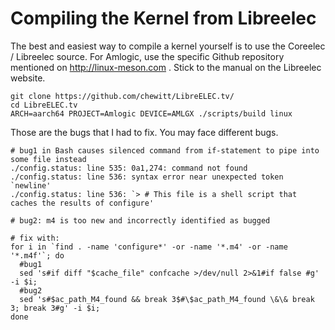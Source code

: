 Compiling the Kernel from Libreelec
===================================

The best and easiest way to compile a kernel yourself is to use the Coreelec / Libreelec source. For Amlogic, use the specific Github repository mentioned on http://linux-meson.com . Stick to the manual on the Libreelec website.

```
git clone https://github.com/chewitt/LibreELEC.tv/
cd LibreELEC.tv
ARCH=aarch64 PROJECT=Amlogic DEVICE=AMLGX ./scripts/build linux
```

Those are the bugs that I had to fix. You may face different bugs.

```
# bug1 in Bash causes silenced command from if-statement to pipe into some file instead
./config.status: line 535: 0a1,274: command not found
./config.status: line 536: syntax error near unexpected token `newline'
./config.status: line 536: `> # This file is a shell script that caches the results of configure'

# bug2: m4 is too new and incorrectly identified as bugged

# fix with:
for i in `find . -name 'configure*' -or -name '*.m4' -or -name '*.m4f'`; do 
  #bug1
  sed 's#if diff "$cache_file" confcache >/dev/null 2>&1#if false #g' -i $i;
  #bug2
  sed 's#$ac_path_M4_found && break 3$#\$ac_path_M4_found \&\& break 3; break 3#g' -i $i;
done
```

